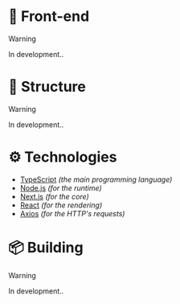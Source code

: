 # 👀 Front-end
> [!WARNING]
> In development..

# 📁 Structure
> [!WARNING]
> In development..

# ⚙ Technologies
- [TypeScript](https://www.typescriptlang.org/) _(the main programming language)_
- [Node.js](https://nodejs.org/) _(for the runtime)_
- [Next.js](https://nextjs.org/) _(for the core)_
- [React](https://react.dev/) _(for the rendering)_
- [Axios](https://axios-http.com/docs/intro) _(for the HTTP's requests)_

# 📦 Building
> [!WARNING]
> In development..
